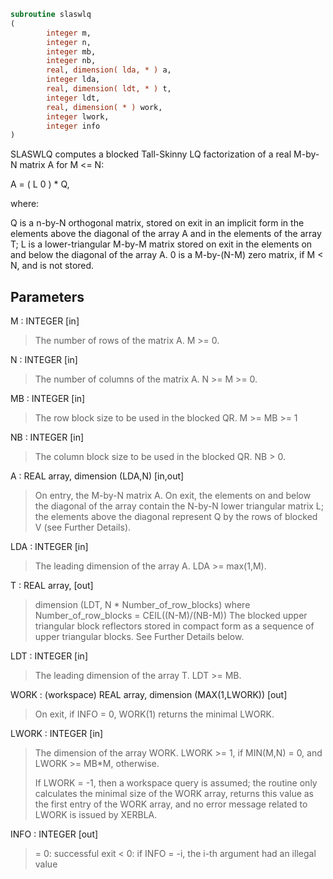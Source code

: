 ```fortran
subroutine slaswlq
(
        integer m,
        integer n,
        integer mb,
        integer nb,
        real, dimension( lda, * ) a,
        integer lda,
        real, dimension( ldt, * ) t,
        integer ldt,
        real, dimension( * ) work,
        integer lwork,
        integer info
)
```

SLASWLQ computes a blocked Tall-Skinny LQ factorization of
a real M-by-N matrix A for M <= N:

A = ( L 0 ) *  Q,

where:

Q is a n-by-N orthogonal matrix, stored on exit in an implicit
form in the elements above the diagonal of the array A and in
the elements of the array T;
L is a lower-triangular M-by-M matrix stored on exit in
the elements on and below the diagonal of the array A.
0 is a M-by-(N-M) zero matrix, if M < N, and is not stored.

## Parameters
M : INTEGER [in]
> The number of rows of the matrix A.  M >= 0.

N : INTEGER [in]
> The number of columns of the matrix A.  N >= M >= 0.

MB : INTEGER [in]
> The row block size to be used in the blocked QR.
> M >= MB >= 1

NB : INTEGER [in]
> The column block size to be used in the blocked QR.
> NB > 0.

A : REAL array, dimension (LDA,N) [in,out]
> On entry, the M-by-N matrix A.
> On exit, the elements on and below the diagonal
> of the array contain the N-by-N lower triangular matrix L;
> the elements above the diagonal represent Q by the rows
> of blocked V (see Further Details).

LDA : INTEGER [in]
> The leading dimension of the array A.  LDA >= max(1,M).

T : REAL array, [out]
> dimension (LDT, N * Number_of_row_blocks)
> where Number_of_row_blocks = CEIL((N-M)/(NB-M))
> The blocked upper triangular block reflectors stored in compact form
> as a sequence of upper triangular blocks.
> See Further Details below.

LDT : INTEGER [in]
> The leading dimension of the array T.  LDT >= MB.

WORK : (workspace) REAL array, dimension (MAX(1,LWORK)) [out]
> On exit, if INFO = 0, WORK(1) returns the minimal LWORK.

LWORK : INTEGER [in]
> The dimension of the array WORK.
> LWORK >= 1, if MIN(M,N) = 0, and LWORK >= MB*M, otherwise.
> 
> If LWORK = -1, then a workspace query is assumed; the routine
> only calculates the minimal size of the WORK array, returns
> this value as the first entry of the WORK array, and no error
> message related to LWORK is issued by XERBLA.

INFO : INTEGER [out]
> = 0:  successful exit
> < 0:  if INFO = -i, the i-th argument had an illegal value
